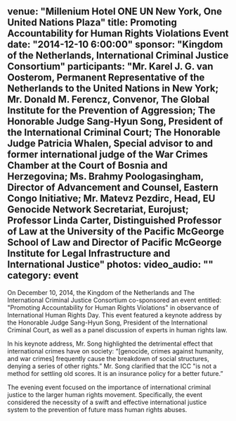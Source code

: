venue: "Millenium Hotel ONE UN New York, One United Nations Plaza"
title: Promoting Accountability for Human Rights Violations Event
date: "2014-12-10 6:00:00"
sponsor: "Kingdom of the Netherlands, International Criminal Justice Consortium"
participants: "Mr. Karel J. G. van Oosterom, Permanent Representative of the Netherlands to the United Nations in New York; Mr. Donald M. Ferencz, Convenor, The Global Institute for the Prevention of Aggression; The Honorable Judge Sang-Hyun Song, President of the International Criminal Court; The Honorable Judge Patricia Whalen, Special advisor to and former international judge of the War Crimes Chamber at the Court of Bosnia and Herzegovina; Ms. Brahmy Poologasingham, Director of Advancement and Counsel, Eastern Congo Initiative; Mr. Matevz Pezdirc, Head, EU Genocide Network Secretariat, Eurojust; Professor Linda Carter, Distinguished Professor of Law at the University of the Pacific McGeorge School of Law and Director of Pacific McGeorge Institute for Legal Infrastructure and International Justice"
photos:
video_audio: ""
category: event
---
On December 10, 2014, the Kingdom of the Netherlands and The International Criminal Justice Consortium co-sponsored an event entitled: "Promoting Accountability for Human Rights Violations" in observance of International Human Rights Day. This event featured a keynote address by the Honorable Judge Sang-Hyun Song, President of the International Criminal Court, as well as a panel discussion of experts in human rights law.

In his keynote address, Mr. Song highlighted the detrimental effect that international crimes have on society: “[genocide, crimes against humanity, and war crimes] frequently cause the breakdown of social structures, denying a series of other rights.” Mr. Song clarified that the ICC "is not a method for settling old scores. It is an insurance policy for a better future.”

The evening event focused on the importance of international criminal justice to the larger human rights movement. Specifically, the event considered the necessity of a swift and effective international justice system to the prevention of future mass human rights abuses.

